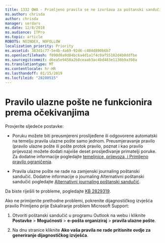 ```yaml
---
title: 1332 OWA - Primljeno pravila se ne izvršava za poštanski sandučić
ms.author: chrisda
author: chrisda
manager: serdars
ms.date: 12/8/2018
ms.audience: ITPro
ms.topic: article
ROBOTS: NOINDEX, NOFOLLOW
localization_priority: Priority
ms.assetid: 383d1c77-5e4b-4a69-92d6-c404d890b6b7
ms.openlocfilehash: f090d0a9d84bc6a4d1a1f4c0af55102d4b0ddfbe
ms.sourcegitcommit: d6ea5e9458a2b8ceaab3ac4bd483e1130b9a398a
ms.translationtype: MT
ms.contentlocale: hr-HR
ms.lasthandoff: 01/15/2019
ms.locfileid: "28280515"
---
```

# <a name="an-inbox-rule-doesnt-work-as-expected"></a>Pravilo ulazne pošte ne funkcionira prema očekivanjima

Provjerite sljedeće postavke:
  
- Poruku možete biti preusmjereni proslijeđene ili odgovorene automatski na temelju pravila ulazne pošte samo jednom. Preusmjeravanje pravilo (pravilo ulazne pošte ili pošte protok pravilo, poznat i kao pravilo prijevoza) možete dodati najviše deset prosljeđivanje primatelji poruke. Za dodatne informacije pogledajte [temeljnice, prijevoza, i Primljeno pravilo ograničenja](https://docs.microsoft.com/office365/servicedescriptions/exchange-online-service-description/exchange-online-limits).
    
- Pravila ulazne pošte ne rade na zamjenski journaling poštanski sandučić. Dodatne informacije o journaling Alternativni poštanski sandučić pogledajte [Alternativni journaling poštanski sandučić](https://docs.microsoft.com/Exchange/security-and-compliance/journaling/journaling#alternate-journaling-mailbox).
    
Da biste riješili te probleme, pogledajte [KB 2829319](https://support.microsoft.com/kb/2829319).
  
Ako ne primijenite prethodne problemi, pokrenite dijagnostičkog izvješća pravilo Primljeno prije Eskaliranje problem Microsoft Support:
  
1. Otvoriti poštanski sandučić u programu Outlook na webu i kliknite **Postavke** \> **Mogućnosti** \> **e-pošta organiziraj** \> **pravila ulazne pošte**.
    
2. Na dnu stranice kliknite **Ako vaša pravila ne rade pritisnite ovdje za generiranje dijagnostičkog izvješća**.
    

